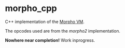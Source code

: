 # morpho_cpp
C++ implementation of the [Morpho VM](http://morpho.cs.hi.is/).

The opcodes used are from the *morpho2* implementation.

**Nowhere near completion!** Work inprogress.

